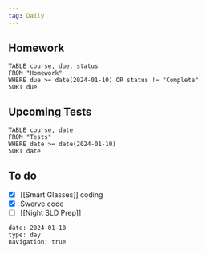 ```yaml
---
tag: Daily
---
```

## Homework
```dataview
TABLE course, due, status
FROM "Homework" 
WHERE due >= date(2024-01-10) OR status != "Complete"
SORT due
```
## Upcoming Tests
```dataview
TABLE course, date
FROM "Tests" 
WHERE date >= date(2024-01-10)
SORT date
```
## To do
- [x] [[Smart Glasses]] coding
- [x] Swerve code
- [ ] [[Night SLD Prep]]

```gEvent
date: 2024-01-10
type: day
navigation: true
```
